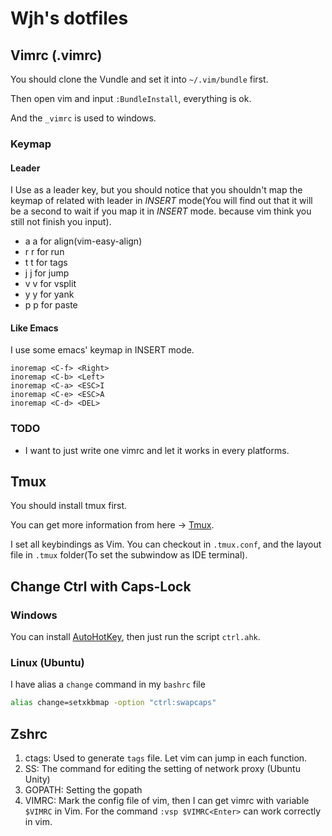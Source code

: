 # Wjh's dotfiles

## Vimrc (.vimrc)

You should clone the Vundle and set it into `~/.vim/bundle` first.

Then open vim and input `:BundleInstall`, everything is ok.

And the `_vimrc` is used to windows.

### Keymap

#### Leader

I Use <space> as a leader key, but you should notice that you shouldn't map the
 keymap of related with leader in *INSERT* mode(You will find out that it will be
 a second to wait if you map it in *INSERT* mode. because vim think you still not
 finish you input).

- <leader>a a for align(vim-easy-align)
- <leader>r r for run
- <leader>t t for tags
- <leader>j j for jump
- <leader>v v for vsplit
- <leader>y y for yank
- <leader>p p for paste

#### Like Emacs

I use some emacs' keymap in INSERT mode.

``` vimscript
inoremap <C-f> <Right>
inoremap <C-b> <Left>
inoremap <C-a> <ESC>I
inoremap <C-e> <ESC>A
inoremap <C-d> <DEL>
```

### TODO

- I want to just write one vimrc and let it works in every platforms.


## Tmux

You should install tmux first.

You can get more information from here -> [Tmux](https://github.com/tmux/tmux).

I set all keybindings as Vim. You can checkout in `.tmux.conf`, and the layout file in `.tmux` folder(To set the subwindow as IDE terminal).


## Change Ctrl with Caps-Lock

### Windows

You can install [AutoHotKey](https://www.autohotkey.com/), then just run the script `ctrl.ahk`.

### Linux (Ubuntu)

I have alias a `change` command in my `bashrc` file

``` bash
alias change=setxkbmap -option "ctrl:swapcaps"
```


## Zshrc

1. ctags: Used to generate `tags` file. Let vim can jump in each function.
2. SS: The command for editing the setting of network proxy (Ubuntu Unity)
3. GOPATH: Setting the gopath
4. VIMRC: Mark the config file of vim, then I can get vimrc with variable `$VIMRC` in Vim. For the command `:vsp $VIMRC<Enter>` can work correctly in vim.
